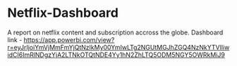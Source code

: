 # Netflix-Dashboard
A report on netflix content and subscription accross the globe.
Dashboard link - https://app.powerbi.com/view?r=eyJrIjoiYmVjMmFmYjQtNzlkMy00YmIwLTg2NGUtMGJhZGQ4NzNkYTVlIiwidCI6ImRlNDgzYjA2LTNkOTQtNDE4Yy1hN2ZhLTQ5ODM5NGY5OWRkMiJ9
